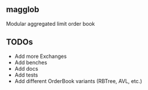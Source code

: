 ## magglob
Modular aggregated limit order book

## TODOs


- Add more Exchanges
- Add benches
- Add docs
- Add tests
- Add different OrderBook variants (RBTree, AVL, etc.)
